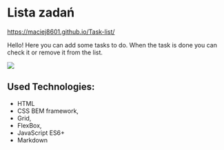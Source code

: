 # Lista zadań

https://maciej8601.github.io/Task-list/

Hello! Here you can add some tasks to do. When the task is done you can check it or remove it from the list.

![](/images/Task-list,gif)

## Used Technologies:
- HTML
- CSS BEM framework,
- Grid,
- FlexBox,
- JavaScript ES6+
- Markdown